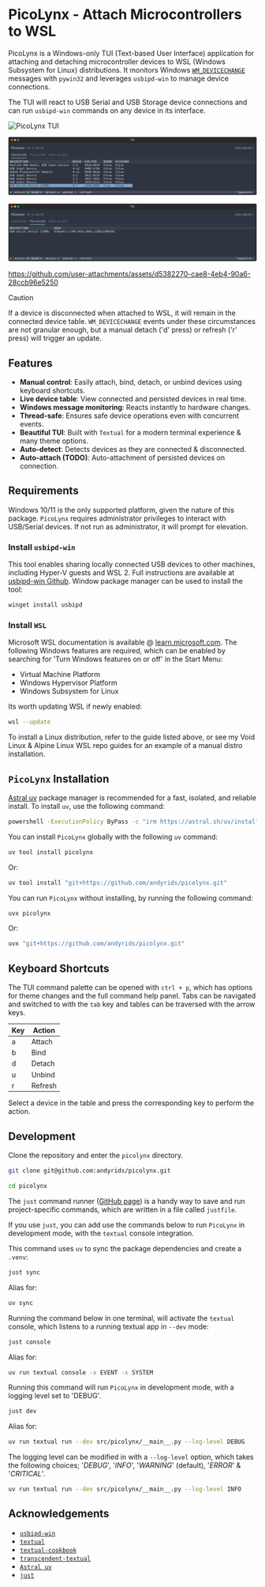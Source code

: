 # PicoLynx - Attach Microcontrollers to WSL

PicoLynx is a Windows-only TUI (Text-based User Interface) application for attaching and detaching microcontroller devices to WSL (Windows Subsystem for Linux) distributions. It monitors Windows [`WM_DEVICECHANGE`](https://learn.microsoft.com/en-us/windows/win32/devio/wm-devicechange) messages with `pywin32` and leverages `usbipd-win` to manage device connections.

The TUI will react to USB Serial and USB Storage device connections and can run `usbipd-win` commands on any device in its interface.

![PicoLynx TUI](docs/img/picolynx_menu.png)

![PicoLynx TUI](docs/img/picolynx_nord.svg)

![PicoLynx TUI](docs/img/picolynx_persisted.svg)

https://github.com/user-attachments/assets/d5382270-cae8-4eb4-90a6-28ccb96e5250

> [!CAUTION]
> If a device is disconnected when attached to WSL, it will remain in the connected device table. `WM_DEVICECHANGE` events under these circumstances are not granular enough, but a manual detach ('d' press) or refresh ('r' press) will trigger an update.

## Features

- **Manual control**: Easily attach, bind, detach, or unbind devices using keyboard shortcuts.
- **Live device table**: View connected and persisted devices in real time.
- **Windows message monitoring**: Reacts instantly to hardware changes.
- **Thread-safe**: Ensures safe device operations even with concurrent events.
- **Beautiful TUI**: Built with `Textual` for a modern terminal experience & many theme options.
- **Auto-detect**: Detects devices as they are connected & disconnected.
- **Auto-attach (TODO)**: Auto-attachment of persisted devices on connection.

## Requirements

Windows 10/11 is the only supported platform, given the nature of this package. `PicoLynx` requires administrator privileges to interact with USB/Serial devices. If not run as administrator, it will prompt for elevation.

### Install `usbipd-win`

This tool enables sharing locally connected USB devices to other machines, including Hyper-V guests and WSL 2. Full instructions are available at [usbipd-win Github](https://github.com/dorssel/usbipd-win). Window package manager can be used to install the tool:

```sh
winget install usbipd
```

### Install `WSL`

Microsoft WSL documentation is available @ [learn.microsoft.com](https://learn.microsoft.com/en-us/windows/wsl/install). The following Windows features are required, which can be enabled by searching for 'Turn Windows features on or off' in the Start Menu:

- Virtual Machine Platform
- Windows Hypervisor Platform
- Windows Subsystem for Linux

Its worth updating WSL if newly enabled:

```sh
wsl --update
```

To install a Linux distribution, refer to the guide listed above, or see my Void Linux & Alpine Linux WSL repo guides for an example of a manual distro installation.

## `PicoLynx` Installation

[Astral uv](https://docs.astral.sh/uv/) package manager is recommended for a fast, isolated, and reliable install. To install `uv`, use the following command:

```sh
powershell -ExecutionPolicy ByPass -c "irm https://astral.sh/uv/install.ps1 | iex"
```

You can install `PicoLynx` globally with the following `uv` command:

```sh
uv tool install picolynx
```

Or:

```sh
uv tool install "git+https://github.com/andyrids/picolynx.git"
```

You can run `PicoLynx` without installing, by running the following command:

```sh
uvx picolynx
```

Or:

```sh
uvx "git+https://github.com/andyrids/picolynx.git"
```

## Keyboard Shortcuts

The TUI command palette can be opened with `ctrl + p`, which has options for theme changes and the full command help panel. Tabs can be navigated and switched to with the `tab` key and tables can be traversed with the arrow keys.

| Key | Action  |
| --- | ------- |
|  a  | Attach  |
|  b  | Bind    |
|  d  | Detach  |
|  u  | Unbind  |
|  r  | Refresh |

Select a device in the table and press the corresponding key to perform the action.

## Development

Clone the repository and enter the `picolynx` directory.

```sh
git clone git@github.com:andyrids/picolynx.git
```

```sh
cd picolynx
```

The `just` command runner ([GitHub page](https://github.com/casey/just)) is a handy way to save and run project-specific commands, which are written in a file called `justfile`.

If you use `just`, you can add use the commands below to run `PicoLynx` in development mode, with the `textual` console integration.

This command uses `uv` to sync the package dependencies and create a `.venv`:

```sh
just sync
```

Alias for:

```sh
uv sync
```

Running the command below in one terminal, will activate the `textual` console, which listens to a running textual app in `--dev` mode:

```sh
just console
```

Alias for:

```sh
uv run textual console -x EVENT -x SYSTEM
```

Running this command will run `PicoLynx` in development mode, with a logging level set to 'DEBUG'.

```sh
just dev
```

Alias for:

```sh
uv run textual run --dev src/picolynx/__main__.py --log-level DEBUG
```

The logging level can be modified in with a `--log-level` option, which takes the following choices; '*DEBUG*', '*INFO*', '*WARNING*' (default), '*ERROR*' & '*CRITICAL*'.

```sh
uv run textual run --dev src/picolynx/__main__.py --log-level INFO
```

## Acknowledgements

- [`usbipd-win`](https://github.com/dorssel/usbipd-win)
- [`textual`](https://textual.textualize.io/)
- [`textual-cookbook`](https://github.com/ttygroup/textual-cookbook)
- [`transcendent-textual`](https://github.com/Textualize/transcendent-textual)
- [`Astral uv`](https://docs.astral.sh/uv/)
- [`just`](https://github.com/casey/just)
